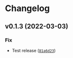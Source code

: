 # Changelog

<!--next-version-placeholder-->

## v0.1.3 (2022-03-03)
### Fix
* Test release ([`81a6d23`](https://github.com/eager-dev/eagerx/commit/81a6d23ec7b4e1b66cc6b3a753e7d83fd55a8709))
